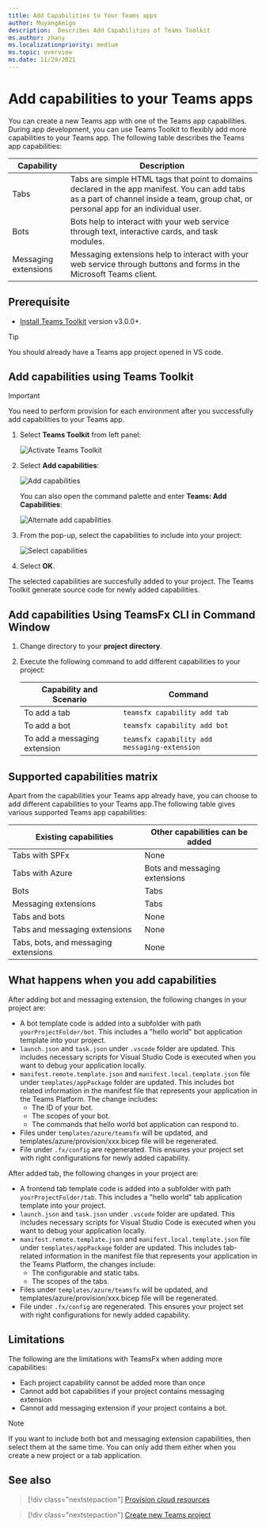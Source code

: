 ```yaml
---
title: Add Capabilities to Your Teams apps
author: MuyangAmigo
description:  Describes Add Capabilities of Teams Toolkit
ms.author: zhany
ms.localizationpriority: medium
ms.topic: overview
ms.date: 11/29/2021
---
```


# Add capabilities to your Teams apps

You can create a new Teams app with one of the Teams app capabilities. During app development, you can use Teams Toolkit to flexibly add more capabilities to your Teams app. The following table describes the Teams app capabilities:

|**Capability**|**Description**|
|--------|-------------|
| Tabs |  Tabs are simple HTML tags that point to domains declared in the app manifest. You can add tabs as a part of channel inside a team, group chat, or personal app for an individual user.|
| Bots |  Bots help to interact with your web service through text, interactive cards, and task modules.|
| Messaging extensions | Messaging extensions help to interact with your web service through buttons and forms in the Microsoft Teams client.|

## Prerequisite

* [Install Teams Toolkit](https://marketplace.visualstudio.com/items?itemName=TeamsDevApp.ms-teams-vscode-extension) version v3.0.0+.

> [!TIP]
> You should already have a Teams app project opened in VS code.

## Add capabilities using Teams Toolkit

> [!IMPORTANT]
> You need to perform provision for each environment after you successfully add capabilities to your Teams app.

1. Select **Teams Toolkit** from left panel:

    ![Activate Teams Toolkit](./images/activate-teams-toolkit.png)
  
1. Select **Add capabilities**:

    ![Add capabilities](./images/add-capabilities.png)

      You can also open the command palette and enter **Teams: Add Capabilities**: 
      
    ![Alternate add capabilities](./images/alternate-capabilities.png)

1. From the pop-up, select the capabilities to include into your project:

    ![Select capabilities](./images/select-capabilities.png)

1. Select **OK**.

The selected capabilities are succesfully added to your project. The Teams Toolkit generate source code for newly added capabilities.

## Add capabilities Using TeamsFx CLI in Command Window

1. Change directory to your **project directory**.
1. Execute the following command to add different capabilities to your project:

   |Capability and Scenario| Command|
   |-----------------------|----------|
   |To add a tab|`teamsfx capability add tab`|
   |To add a bot|`teamsfx capability add bot`|
   |To add a messaging extension|`teamsfx capability add messaging-extension`|

## Supported capabilities matrix

Apart from the capabilities your Teams app already have, you can choose to add different capabilities to your Teams app.The following table gives various supported Teams app capabilities: 

|Existing capabilities|Other capabilities can be added|
|--------------------|--------------------|
|Tabs with SPFx|None|
|Tabs with Azure|Bots and messaging extensions|
|Bots|Tabs|
|Messaging extensions|Tabs|
|Tabs and bots|None|
|Tabs and messaging extensions|None|
|Tabs, bots, and messaging extensions|None|

## What happens when you add capabilities

After adding bot and messaging extension, the following changes in your project are:

- A bot template code is added into a subfolder with path `yourProjectFolder/bot`. This includes a "hello world" bot application template into your project.
- `launch.json` and `task.json` under `.vscode` folder are updated. This includes necessary scripts for Visual Studio Code is executed when you want to debug your application locally. 
- `manifest.remote.template.json` and `manifest.local.template.json` file under `templates/appPackage` folder are updated. This includes bot related information in the manifest file that represents your application in the Teams Platform. The change includes:
  - The ID of your bot.
  - The scopes of your bot.
  - The commands that hello world bot application can respond to.
- Files under `templates/azure/teamsfx` will be updated, and templates/azure/provision/xxx.bicep 	file will be regenerated.
- File under `.fx/config` are regenerated. This ensures your project set with right configurations for newly added capability.

After added tab, the following changes in your project are:

- A frontend tab template code is added into a subfolder with path `yourProjectFolder/tab`. This includes a "hello world" tab application template into your project.
- `launch.json` and `task.json` under `.vscode` folder are updated. This includes necessary scripts for Visual Studio Code is executed when you want to debug your application locally. 
- `manifest.remote.template.json` and `manifest.local.template.json` file under `templates/appPackage` folder are updated. This includes tab-related information in the manifest file that represents your application in the Teams Platform, the changes include:
  - The configurable and static tabs.
  - The scopes of the tabs.
- Files under `templates/azure/teamsfx` will be updated, and templates/azure/provision/xxx.bicep 	file will be regenerated.
- File under `.fx/config` are regenerated. This ensures your project set with right configurations for newly added capability.

## Limitations

The following are the limitations with TeamsFx when adding more capabilities:

- Each project capability cannot be added more than once
- Cannot add bot capabilities if your project contains messaging extension
- Cannot add messaging extension if your project contains a bot.

> [!NOTE]
> If you want to include both bot and messaging extension capabilities, then select them at the same time. You can only add them either when you create a new project or a tab application.

## See also

> [!div class="nextstepaction"]
> [Provision cloud resources](provision.md)

> [!div class="nextstepaction"]
> [Create new Teams project](create-new-project.md)
